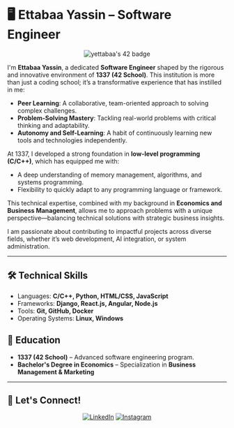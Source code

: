 
# 🖥️ **Ettabaa Yassin – Software Engineer**  
<p align="center">
    <img src="https://badge.mediaplus.ma/binary/yettabaa" alt="yettabaa's 42 badge" />
</p>

I'm **Ettabaa Yassin**, a dedicated **Software Engineer** shaped by the rigorous and innovative environment of **1337 (42 School)**. This institution is more than just a coding school; it’s a transformative experience that has instilled in me:  

- **Peer Learning**: A collaborative, team-oriented approach to solving complex challenges.  
- **Problem-Solving Mastery**: Tackling real-world problems with critical thinking and adaptability.  
- **Autonomy and Self-Learning**: A habit of continuously learning new tools and technologies independently.  

At 1337, I developed a strong foundation in **low-level programming (C/C++)**, which has equipped me with:  
- A deep understanding of memory management, algorithms, and systems programming.  
- Flexibility to quickly adapt to any programming language or framework.  

This technical expertise, combined with my background in **Economics and Business Management**, allows me to approach problems with a unique perspective—balancing technical solutions with strategic business insights.  

I am passionate about contributing to impactful projects across diverse fields, whether it’s web development, AI integration, or system administration.  

---

## 🛠 **Technical Skills**  

- Languages: **C/C++, Python, HTML/CSS, JavaScript**  
- Frameworks: **Django, React.js, Angular, Node.js**  
- Tools: **Git, GitHub, Docker**  
- Operating Systems: **Linux, Windows** 

## 🌟 **Education**  

- **1337 (42 School)** – Advanced software engineering program.  
- **Bachelor's Degree in Economics** – Specialization in **Business Management & Marketing**  

---


## 🤝 **Let's Connect!**  

<p align="center">
    <a href="https://www.linkedin.com/in/yassin-ettabaa/"><img src="https://img.shields.io/badge/linkedin-%230077B5.svg?&style=for-the-badge&logo=linkedin&logoColor=white" alt="LinkedIn" /></a>
    <a href="https://www.instagram.com/yassin_.te/"><img src="https://img.shields.io/badge/instagram-%23E4405F.svg?&style=for-the-badge&logo=instagram&logoColor=white" alt="Instagram" /></a>
</p>
